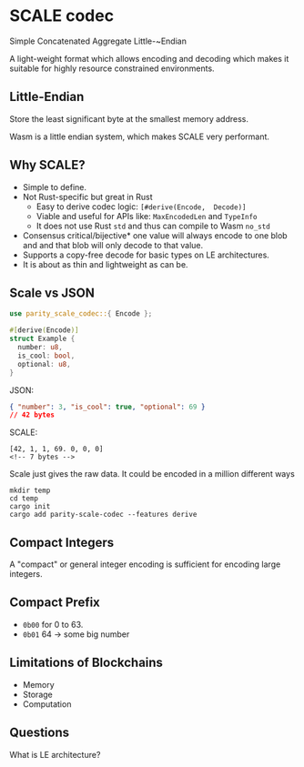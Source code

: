 # SCALE codec
Simple Concatenated Aggregate Little-~Endian

A light-weight format which allows encoding and decoding which makes it suitable for highly resource constrained environments.

## Little-Endian

Store the least significant byte at the smallest memory address.

Wasm is a little endian system, which makes SCALE very performant.

## Why SCALE?

- Simple to define.
- Not Rust-specific but great in Rust
  - Easy to derive codec logic: `[#derive(Encode,  Decode)]`
  - Viable and useful for APIs like: `MaxEncodedLen` and `TypeInfo`
  - It does not use Rust `std` and thus can compile to Wasm `no_std`
- Consensus critical/bijective* one value will always encode to one blob and and that blob will only decode to that value.
- Supports a copy-free decode for basic types on LE architectures.
- It is about as thin and lightweight as can be.

## Scale vs JSON

```rust
use parity_scale_codec::{ Encode };

#[derive(Encode)]
struct Example {
  number: u8,
  is_cool: bool,
  optional: u8,
}
```

JSON:
```json
{ "number": 3, "is_cool": true, "optional": 69 }
// 42 bytes
```

SCALE:
```SCALE
[42, 1, 1, 69. 0, 0, 0]
<!-- 7 bytes -->
```

Scale just gives the raw data. It could be encoded in a million different ways

```
mkdir temp
cd temp
cargo init
cargo add parity-scale-codec --features derive
```

## Compact Integers

A "compact" or general integer encoding is sufficient for encoding large integers.

## Compact Prefix

- `0b00` for 0 to 63.
- `0b01` 64 -> some big number

## Limitations of Blockchains

- Memory
- Storage
- Computation



##  Questions

What is LE architecture?